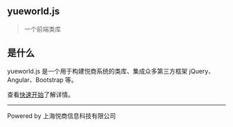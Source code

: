 ## yueworld.js

> 一个前端类库

## 是什么
yueworld.js 是一个用于构建悦商系统的类库、集成众多第三方框架 jQuery、Angular、Bootstrap 等。

<!--
这将非常实用，如果只是需要快速的搭建一个小型的文档网站，或者不想因为生成的一堆 `.html` 文件“污染” commit 记录，只需要创建一个 `index.html` 就可以开始写文档而且直接[部署在 GitHub Pages](zh-cn/deploy.md)。
-->
查看[快速开始](quickstart.md)了解详情。

* * ** *
Powered by 上海悦商信息科技有限公司
